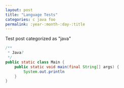 ```yaml
---
layout: post
title: "Language Tests"
categories: c java foo
permalink: :year-:month-:day-:title
---
```


Test post categorized as "java"

```java
/**
 * Java?
 */
public static class Main {
    public static void main(final String[] args) {
        System.out.println
    }
}
```